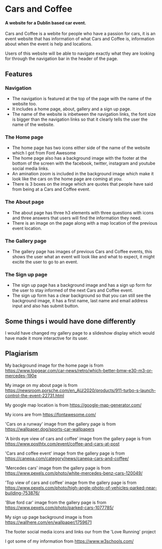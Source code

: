 # Cars and Coffee
#### A website for a Dublin based car event.

Cars and Coffee is a webite for people who have a passion for cars, it is an event website that has information of what Cars and Coffee is, information about when the event is help and locations. 

Users of this website will be able to navigate exactly what they are looking for through the navigation bar in the header of the page.

## Features

### Navigation
<ul>
<li>The navigation is featured at the top of the page with the name of the website too.</li>
<li>It includes a home page, about, gallery and a sign up page.</li>
<li>The name of the website is inbetween the navigation links, the font size is bigger than the navigation links so that it clearly tells the user the name of the website.</li>
</ul>

### The Home page
<ul>
<li>The home page has two icons either side of the name of the website which I got from Font Awesome</li>
<li>The home page also has a background image with the footer at the bottom of the screen with the facebook, twitter, instagram and youtube social media links.</li>
<li>An amination zoom is included in the background image which make it look like the cars on the home page are coming at you.</li>
<li>There is 3 boxes on the image which are quotes that people have said from being at a Cars and Coffee event.
</ul>


### The About page
<ul>
<li>The about page has three h3 elements with three questions with icons and three answers that users will find the information they need.</li>
<li>There is an image on the page along with a map location of the previous event location.</li></ul>

### The Gallery page
<ul>
<li>The gallery page has images of previous Cars and Coffee events, this shows the user what an event will look like and what to expect, it might excite the user to go to an event.</li></ul>

### The Sign up page 
<ul>
<li>The sign up page has a background image and has a sign up form for the user to stay informed of the next Cars and Coffee event.</li>
<li>The sign up form has a clear background so that you can still see the background image, it has a first name, last name and email address input and also has submit button.</li></ul>

## Some things i would have done differently
I would have changed my gallery page to a slideshow display which would have made it more interactive for its user.







## Plagiarism
My background image for the home page is from https://www.topgear.com/car-news/retro/which-better-bmw-e30-m3-or-mercedes-190e

My image on my about page is from https://newsroom.porsche.com/en_AU/2020/products/911-turbo-s-launch-control-the-event-22731.html

My google map location is from https://google-map-generator.com/

My icons are from https://fontawesome.com/

'Cars on a runway' image from the gallery page is from https://wallpaper.dog/sports-car-wallpapers

'A birds eye view of cars and coffee' image from the gallery page is from https://www.posthtx.com/event/coffee-and-cars-at-post

'Cars and coffee event' image from the gallery page is from https://canepa.com/category/news/canepa-cars-and-coffee/

'Mercedes cars' image from the gallery page is from https://www.pexels.com/photo/white-mercedes-benz-cars-120049/

'Top view of cars and coffee' image from the gallery page is from https://www.pexels.com/photo/high-angle-photo-of-vehicles-parked-near-building-753876/

'Blue ford car' image from the gallery page is from https://www.pexels.com/photo/parked-cars-1077785/

My sign up page background image is from https://wallhere.com/en/wallpaper/1759671

The footer social media icons and links our from the 'Love Running' project

I got some of my information from https://www.w3schools.com/